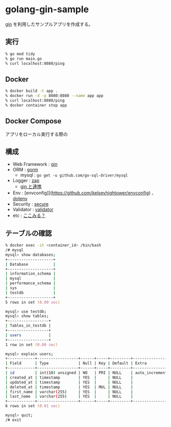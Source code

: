 # golang-gin-sample

[gin](https://github.com/gin-gonic/gin) を利用したサンプルアプリを作成する。

## 実行

```zsh
% go mod tidy
% go run main.go
% curl localhost:8080/ping
```

## Docker

```zsh
% docker build -t app .
% docker run -d -p 8080:8080 --name app app
% curl localhost:8080/ping
% docker container stop app
```

## Docker Compose

アプリをローカル実行する際の

## 構成

- Web Framework : [gin](https://github.com/gin-gonic/gin)
- ORM : [gorm](https://github.com/jinzhu/gorm)
    - mysql : `go get -u github.com/go-sql-driver/mysql`
- Logger : [zap](https://github.com/uber-go/zap)
  - [gin と連携](https://github.com/gin-contrib/zap)
- Env : [envconfig]](https://github.com/kelseyhightower/envconfig) 、 [dotenv](https://github.com/joho/godotenv)
- Security : [secure](https://github.com/unrolled/secure)
- Validator : [validator](https://github.com/go-playground/validator)
- etc : [ここみる？](https://github.com/go-playground)

## テーブルの確認

```zsh
% docker exec -it <container_id> /bin/bash
/# mysql
mysql> show databases;
+--------------------+
| Database           |
+--------------------+
| information_schema |
| mysql              |
| performance_schema |
| sys                |
| testdb             |
+--------------------+
5 rows in set (0.00 sec)

mysql> use testdb;
mysql> show tables;
+------------------+
| Tables_in_testdb |
+------------------+
| users            |
+------------------+
1 row in set (0.00 sec)

mysql> explain users;
+------------+------------------+------+-----+---------+----------------+
| Field      | Type             | Null | Key | Default | Extra          |
+------------+------------------+------+-----+---------+----------------+
| id         | int(10) unsigned | NO   | PRI | NULL    | auto_increment |
| created_at | timestamp        | YES  |     | NULL    |                |
| updated_at | timestamp        | YES  |     | NULL    |                |
| deleted_at | timestamp        | YES  | MUL | NULL    |                |
| first_name | varchar(255)     | YES  |     | NULL    |                |
| last_name  | varchar(255)     | YES  |     | NULL    |                |
+------------+------------------+------+-----+---------+----------------+
6 rows in set (0.01 sec)

mysql> quit;
/# exit
```